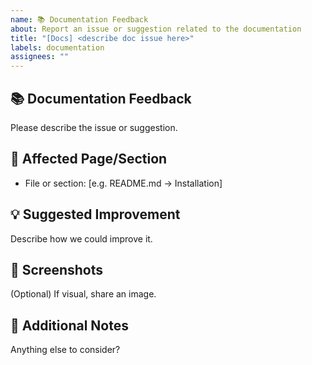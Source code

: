 ```yaml
---
name: 📚 Documentation Feedback
about: Report an issue or suggestion related to the documentation
title: "[Docs] <describe doc issue here>"
labels: documentation
assignees: ""
---
```


## 📚 Documentation Feedback

Please describe the issue or suggestion.

## 📄 Affected Page/Section

- File or section: [e.g. README.md → Installation]

## 💡 Suggested Improvement

Describe how we could improve it.

## 📸 Screenshots

(Optional) If visual, share an image.

## 📝 Additional Notes

Anything else to consider?
